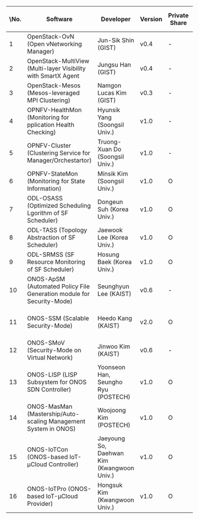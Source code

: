 \No. | Software      | Developer | Version | Private Share | K-ONE Open Source | Global Open Source
----|----------|------------|--------|---------|---------------|-------
1| OpenStack-OvN (Open vNetworking Manager) | Jun-Sik Shin (GIST) | v0.4 | - | [OpenStack-OvN](https://github.com/K-OpenNet/OpenStack-OvN) | - 
2| OpenStack-MultiView (Multi-layer Visibility with SmartX Agent | Jungsu Han (GIST) | v0.4 | - | [OpenStack-MultiView](https://github.com/K-OpenNet/OpenStack-MultiView) | - 
3| OpenStack-Mesos (Mesos-leveraged MPI Clustering) | Namgon Lucas Kim (GIST) | v0.3 | - | [OpenStack-Mesos](https://github.com/K-OpenNet/OpenStack-Mesos) | -
4| OPNFV-HealthMon (Monitoring for pplication Health Checking) | Hyunsik Yang (Soongsil Univ.) | v1.0	| - |[OPNFV-HealthMon](https://github.com/K-OpenNet/OPNFV-HealthMon)| -
5| OPNFV-Cluster (Clustering Service for Manager/Orchestartor) | Truong-Xuan Do (Soongsil Univ.) | v1.0 | - |[OPNFV-Cluster](https://github.com/K-OpenNet/OPNFV-Cluster)| - 
6| OPNFV-StateMon (Monitoring for State Information) | Minsik Kim (Soongsil Univ.) | v1.0 | O | [OPNFV-StateMon](https://github.com/K-OpenNet/OPNFV-StateMon)| - 
7| ODL-OSASS (Optimized Scheduling Lgorithm of SF Scheduler) | Dongeun Suh (Korea Univ.) | v1.0 | O | [ODL-OSASS](https://github.com/K-OpenNet/ODL-OSASS) | - 
8| ODL-TASS (Topology Abstraction of SF Scheduler) | Jaewook Lee (Korea Univ.) | v1.0 | O |[ODL-TASS](https://github.com/K-OpenNet/ODL-TASS)| - 
9| ODL-SRMSS (SF Resource Monitoring of SF Scheduler) | Hosung Baek (Korea Univ.) | v1.0 | O | [ODL-SRMSS](https://github.com/K-OpenNet/ODL-SRMSS)| -
10| ONOS-ApSM (Automated Policy File Generation module for Security-Mode) | Seunghyun Lee (KAIST) | v0.6 | - | [ONOS-ApSM](https://github.com/K-OpenNet/ONOS-ApSM) | - 
11| ONOS-SSM (Scalable Security-Mode) | Heedo Kang (KAIST) | v2.0 | O | [ONOS-SSM](https://github.com/K-OpenNet/ONOS-SSM) | [History](https://gerrit.onosproject.org/#/q/Heedo+Kang) [ONOS Github](https://github.com/opennetworkinglab/onos/tree/master/core/security/src/main/java/org/onosproject/security) [WIKI](https://wiki.onosproject.org/display/ONOS/Security-Mode+ONOS)
12| ONOS-SMoV (Security-Mode on Virtual Network) | Jinwoo Kim (KAIST) | v0.6 | - | [ONOS-SMoV](https://github.com/K-OpenNet/ONOS-SMoV) | - 
13| ONOS-LISP (LISP Subsystem for ONOS SDN Controller) | Yoonseon Han, Seungho Ryu (POSTECH) | v1.0 | O | [ONOS-LISP](https://github.com/K-OpenNet/ONOS-LISP)| - 
14| ONOS-MasMan (Mastership/Auto-scaling Management System in ONOS)	| Woojoong Kim (POSTECH) | v1.0 | O | [ONOS-MasMan](https://github.com/K-OpenNet/ONOS-MasMan) | - 
15| ONOS-IoTCon (ONOS-based IoT-μCloud Controller) | 	Jaeyoung So, Daehwan Kim (Kwangwoon Univ.) | v1.0 | O | [ONOS-LISP](https://github.com/K-OpenNet/ONOS-LISP) | - 
16| ONOS-IoTPro (ONOS-based IoT-μCloud Provider) | Hongsuk Kim (Kwangwoon Univ.) | v1.0 | O |[ONOS-IoTCon](https://github.com/K-OpenNet/ONOS-IoTCon) | - 

